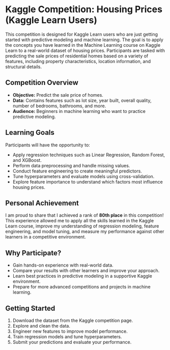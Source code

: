 # Kaggle Competition: Housing Prices (Kaggle Learn Users)

This competition is designed for Kaggle Learn users who are just getting started with predictive modeling and machine learning. The goal is to apply the concepts you have learned in the Machine Learning course on Kaggle Learn to a real-world dataset of housing prices. Participants are tasked with predicting the sale prices of residential homes based on a variety of features, including property characteristics, location information, and structural details.

## Competition Overview

- **Objective:** Predict the sale price of homes.
- **Data:** Contains features such as lot size, year built, overall quality, number of bedrooms, bathrooms, and more.
- **Audience:** Beginners in machine learning who want to practice predictive modeling.

## Learning Goals

Participants will have the opportunity to:

- Apply regression techniques such as Linear Regression, Random Forest, and XGBoost.
- Perform data preprocessing and handle missing values.
- Conduct feature engineering to create meaningful predictors.
- Tune hyperparameters and evaluate models using cross-validation.
- Explore feature importance to understand which factors most influence housing prices.

## Personal Achievement

I am proud to share that I achieved a rank of **80th place** in this competition! This experience allowed me to apply all the skills learned in the Kaggle Learn course, improve my understanding of regression modeling, feature engineering, and model tuning, and measure my performance against other learners in a competitive environment.

## Why Participate?

- Gain hands-on experience with real-world data.
- Compare your results with other learners and improve your approach.
- Learn best practices in predictive modeling in a supportive Kaggle environment.
- Prepare for more advanced competitions and projects in machine learning.

## Getting Started

1. Download the dataset from the Kaggle competition page.
2. Explore and clean the data.
3. Engineer new features to improve model performance.
4. Train regression models and tune hyperparameters.
5. Submit your predictions and evaluate your performance.

